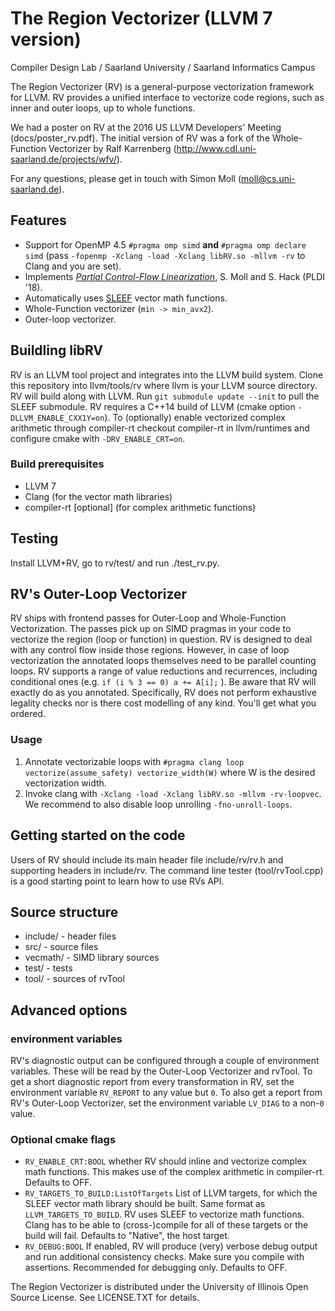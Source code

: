 # The Region Vectorizer (LLVM 7 version)

Compiler Design Lab / Saarland University / Saarland Informatics Campus


The Region Vectorizer (RV) is a general-purpose vectorization framework for LLVM.
RV provides a unified interface to vectorize code regions, such as inner and outer loops, up to whole functions.

We had a poster on RV at the 2016 US LLVM Developers' Meeting (docs/poster_rv.pdf).
The initial version of RV was a fork of the Whole-Function Vectorizer by Ralf Karrenberg (http://www.cdl.uni-saarland.de/projects/wfv/).

For any questions, please get in touch with Simon Moll (moll@cs.uni-saarland.de).

## Features

* Support for OpenMP 4.5 `#pragma omp simd` **and** `#pragma omp declare simd` (pass `-fopenmp -Xclang -load -Xclang libRV.so -mllvm -rv` to Clang and you are set).
* Implements [*Partial Control-Flow Linearization*](http://compilers.cs.uni-saarland.de/papers/moll_parlin_pldi18.pdf), S. Moll and S. Hack (PLDI '18).
* Automatically uses [SLEEF](https://github.com/shibatch/sleef) vector math functions.
* Whole-Function vectorizer (`min -> min_avx2`).
* Outer-loop vectorizer.

## Buildling libRV

RV is an LLVM tool project and integrates into the LLVM build system.
Clone this repository into llvm/tools/rv where llvm is your LLVM source directory. RV will build along with LLVM.
Run `git submodule update --init` to pull the SLEEF submodule.
RV requires a C++14 build of LLVM (cmake option `-DLLVM_ENABLE_CXX1Y=on`).
To (optionally) enable vectorized complex arithmetic through compiler-rt checkout compiler-rt in llvm/runtimes and configure cmake with `-DRV_ENABLE_CRT=on`.

### Build prerequisites 

* LLVM 7
* Clang (for the vector math libraries)
* compiler-rt [optional] (for complex arithmetic functions)


## Testing

Install LLVM+RV, go to rv/test/ and run ./test_rv.py.

## RV's Outer-Loop Vectorizer

RV ships with frontend passes for Outer-Loop and Whole-Function Vectorization.
The passes pick up on SIMD pragmas in your code to vectorize the region (loop or function) in question.
RV is designed to deal with any control flow inside those regions. However, in case of loop vectorization the annotated loops themselves need to be parallel counting loops.
RV supports a range of value reductions and recurrences, including conditional ones (e.g. `if (i % 3 == 0) a += A[i];` ).
Be aware that RV will exactly do as you annotated. Specifically, RV does not perform exhaustive legality checks nor is there cost modelling of any kind.
You'll get what you ordered.

### Usage

1. Annotate vectorizable loops with `#pragma clang loop vectorize(assume_safety) vectorize_width(W)` where W is the desired vectorization width.
2. Invoke clang with `-Xclang -load -Xclang libRV.so -mllvm -rv-loopvec`. We recommend to also disable loop unrolling `-fno-unroll-loops`.

## Getting started on the code

Users of RV should include its main header file include/rv/rv.h and supporting headers in include/rv.
The command line tester (tool/rvTool.cpp) is a good starting point to learn how to use RVs API.

## Source structure
* include/ - header files
* src/ - source files
* vecmath/ - SIMD library sources
* test/ - tests
* tool/ - sources of rvTool



## Advanced options

### environment variables

RV's diagnostic output can be configured through a couple of environment variables. These will be read by the Outer-Loop Vectorizer and rvTool.
To get a short diagnostic report from every transformation in RV, set the environment variable `RV_REPORT` to any value but `0`.
To also get a report from RV's Outer-Loop Vectorizer, set the environment variable `LV_DIAG` to a non-`0` value.

### Optional cmake flags

* `RV_ENABLE_CRT:BOOL`
whether RV should inline and vectorize complex math functions. This makes use of the complex arithmetic in compiler-rt. Defaults to OFF.
* `RV_TARGETS_TO_BUILD:ListOfTargets`
List of LLVM targets, for which the SLEEF vector math library should be built. Same format as `LLVM_TARGETS_TO_BUILD`. RV uses SLEEF to vectorize math functions. Clang has to be able to (cross-)compile for all of these targets or the build will fail. Defaults to "Native", the host target.
* `RV_DEBUG:BOOL`
If enabled, RV will produce (very) verbose debug output and run additional consistency checks. Make sure you compile with assertions. Recommended for debugging only. Defaults to OFF.




The Region Vectorizer is distributed under the University of Illinois Open Source
License. See LICENSE.TXT for details.

